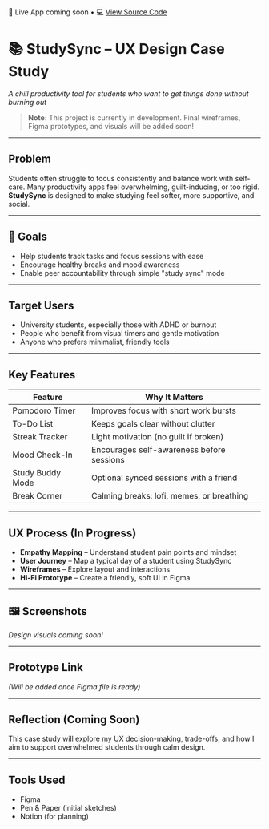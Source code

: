 🚀 Live App coming soon • 💻 [View Source Code](https://github.com/colganlibby/studysync)

# 📚 StudySync – UX Design Case Study  
*A chill productivity tool for students who want to get things done without burning out*

>**Note:** This project is currently in development. Final wireframes, Figma prototypes, and visuals will be added soon!

---

## Problem

Students often struggle to focus consistently and balance work with self-care. Many productivity apps feel overwhelming, guilt-inducing, or too rigid. **StudySync** is designed to make studying feel softer, more supportive, and social.

---

## 🎯 Goals

- Help students track tasks and focus sessions with ease  
- Encourage healthy breaks and mood awareness  
- Enable peer accountability through simple "study sync" mode

---

## Target Users

- University students, especially those with ADHD or burnout  
- People who benefit from visual timers and gentle motivation  
- Anyone who prefers minimalist, friendly tools

---

## Key Features

| Feature         | Why It Matters                              |
|----------------|----------------------------------------------|
| Pomodoro Timer  | Improves focus with short work bursts        |
| To-Do List     | Keeps goals clear without clutter            |
| Streak Tracker | Light motivation (no guilt if broken)       |
| Mood Check-In  | Encourages self-awareness before sessions   |
| Study Buddy Mode | Optional synced sessions with a friend     |
| Break Corner   | Calming breaks: lofi, memes, or breathing   |

---

## UX Process (In Progress)

- **Empathy Mapping** – Understand student pain points and mindset  
- **User Journey** – Map a typical day of a student using StudySync  
- **Wireframes** – Explore layout and interactions  
- **Hi-Fi Prototype** – Create a friendly, soft UI in Figma  

---

## 🖼️ Screenshots

_Design visuals coming soon!_

---

## Prototype Link  
*(Will be added once Figma file is ready)*

---

## Reflection (Coming Soon)

This case study will explore my UX decision-making, trade-offs, and how I aim to support overwhelmed students through calm design.

---

## Tools Used

- Figma  
- Pen & Paper (initial sketches)  
- Notion (for planning) 